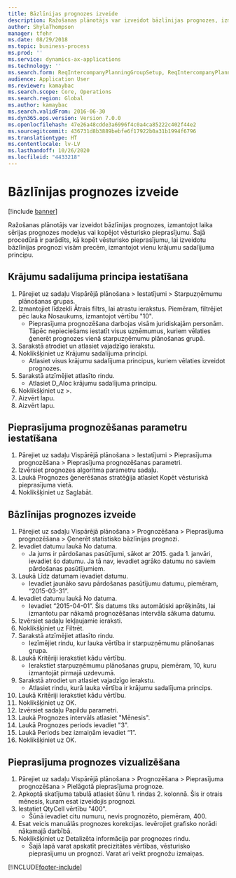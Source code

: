 ```yaml
---
title: Bāzlīnijas prognozes izveide
description: Ražošanas plānotājs var izveidot bāzlīnijas prognozes, izmantojot laika sērijas prognozes modeļus vai kopējot vēsturisko pieprasījumu.
author: ShylaThompson
manager: tfehr
ms.date: 08/29/2018
ms.topic: business-process
ms.prod: ''
ms.service: dynamics-ax-applications
ms.technology: ''
ms.search.form: ReqIntercompanyPlanningGroupSetup, ReqIntercompanyPlanningGroupAllocKeys, ReqDemPlanForecastParameters, ReqDemPlanCreateForecastDialog, SysQueryForm, ReqDemPlanForecastViewer
audience: Application User
ms.reviewer: kamaybac
ms.search.scope: Core, Operations
ms.search.region: Global
ms.author: kamaybac
ms.search.validFrom: 2016-06-30
ms.dyn365.ops.version: Version 7.0.0
ms.openlocfilehash: 47e26a48cdde3a6996f4c0a4ca85222c402f44e2
ms.sourcegitcommit: 436731d8b3889bebfe6f17922b0a31b1994f6796
ms.translationtype: HT
ms.contentlocale: lv-LV
ms.lasthandoff: 10/26/2020
ms.locfileid: "4433218"
---
```

# <a name="create-a-baseline-forecast"></a>Bāzlīnijas prognozes izveide

[!include [banner](../../includes/banner.md)]

Ražošanas plānotājs var izveidot bāzlīnijas prognozes, izmantojot laika sērijas prognozes modeļus vai kopējot vēsturisko pieprasījumu. Šajā procedūrā ir parādīts, kā kopēt vēsturisko pieprasījumu, lai izveidotu bāzlīnijas prognozi visām precēm, izmantojot vienu krājumu sadalījuma principu. 


## <a name="set-up-an-item-allocation-key"></a>Krājumu sadalījuma principa iestatīšana
1. Pārejiet uz sadaļu Vispārējā plānošana > Iestatījumi > Starpuzņēmumu plānošanas grupas.
2. Izmantojiet līdzekli Ātrais filtrs, lai atrastu ierakstus. Piemēram, filtrējiet pēc lauka Nosaukums, izmantojot vērtību "10".
    * Pieprasījuma prognozēšana darbojas visām juridiskajām personām. Tāpēc nepieciešams iestatīt visus uzņēmumus, kuriem vēlaties ģenerēt prognozes vienā starpuzņēmumu plānošanas grupā.  
3. Sarakstā atrodiet un atlasiet vajadzīgo ierakstu.
4. Noklikšķiniet uz Krājumu sadalījuma principi.
    * Atlasiet visus krājumu sadalījuma principus, kuriem vēlaties izveidot prognozes.  
5. Sarakstā atzīmējiet atlasīto rindu.
    * Atlasiet D_Aloc krājumu sadalījuma principu.  
6. Noklikšķiniet uz >.
7. Aizvērt lapu.
8. Aizvērt lapu.

## <a name="set-up-the-demand-forecasting-parameters"></a>Pieprasījuma prognozēšanas parametru iestatīšana
1. Pārejiet uz sadaļu Vispārējā plānošana > Iestatījumi > Pieprasījuma prognozēšana > Pieprasījuma prognozēšanas parametri.
2. Izvērsiet prognozes algoritma parametru sadaļu.
3. Laukā Prognozes ģenerēšanas stratēģija atlasiet Kopēt vēsturiskā pieprasījuma vietā.
4. Noklikšķiniet uz Saglabāt.

## <a name="create-a-baseline-forecast"></a>Bāzlīnijas prognozes izveide
1. Pārejiet uz sadaļu Vispārējā plānošana > Prognozēšana > Pieprasījuma prognozēšana > Ģenerēt statistisko bāzlīnijas prognozi.
2. Ievadiet datumu laukā No datuma.
    * Ja jums ir pārdošanas pasūtījumi, sākot ar 2015. gada 1. janvāri, ievadiet šo datumu. Ja tā nav, ievadiet agrāko datumu no saviem pārdošanas pasūtījumiem.  
3. Laukā Līdz datumam ievadiet datumu.
    * Ievadiet jaunāko savu pārdošanas pasūtījumu datumu, piemēram, “2015-03-31”.  
4. Ievadiet datumu laukā No datuma.
    * Ievadiet “2015-04-01”. Šis datums tiks automātiski aprēķināts, lai izmantotu par nākamā prognozēšanas intervāla sākuma datumu.  
5. Izvērsiet sadaļu Iekļaujamie ieraksti.
6. Noklikšķiniet uz Filtrēt.
7. Sarakstā atzīmējiet atlasīto rindu.
    * Iezīmējiet rindu, kur lauka vērtība ir starpuzņēmumu plānošanas grupa.  
8. Laukā Kritēriji ierakstiet kādu vērtību.
    * Ierakstiet starpuzņēmumu plānošanas grupu, piemēram, 10, kuru izmantojāt pirmajā uzdevumā.  
9. Sarakstā atrodiet un atlasiet vajadzīgo ierakstu.
    * Atlasiet rindu, kurā lauka vērtība ir krājumu sadalījuma princips.  
10. Laukā Kritēriji ierakstiet kādu vērtību.
11. Noklikšķiniet uz OK.
12. Izvērsiet sadaļu Papildu parametri.
13. Laukā Prognozes intervāls atlasiet "Mēnesis".
14. Laukā Prognozes periods ievadiet "3".
15. Laukā Periods bez izmaiņām ievadiet “1”.
16. Noklikšķiniet uz OK.

## <a name="visualize-the-demand-forecast"></a>Pieprasījuma prognozes vizualizēšana
1. Pārejiet uz sadaļu Vispārējā plānošana > Prognozēšana > Pieprasījuma prognozēšana > Pielāgotā pieprasījuma prognoze.
2. Apkoptā skatījuma tabulā atlasiet šūnu 1. rindas 2. kolonnā. Šis ir otrais mēnesis, kuram esat izveidojis prognozi.
3. Iestatiet QtyCell vērtību "400".
    * Šūnā ievadiet citu numuru, nevis prognozēto, piemēram, 400.  
4. Esat veicis manuālās prognozes korekcijas. Ievērojiet grafisko norādi nākamajā darbībā.
5. Noklikšķiniet uz Detalizēta informācija par prognozes rindu.
    * Šajā lapā varat apskatīt precizitātes vērtības, vēsturisko pieprasījumu un prognozi. Varat arī veikt prognožu izmaiņas.  



[!INCLUDE[footer-include](../../../includes/footer-banner.md)]
